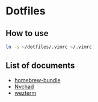 # Dotfiles

## How to use
```sh
ln -s ~/dotfiles/.vimrc ~/.vimrc
```

## List of documents
- [homebrew-bundle](https://github.com/Homebrew/homebrew-bundle)
- [Nvchad](https://nvchad.com/)
- [wezterm](https://wezfurlong.org/wezterm/)
